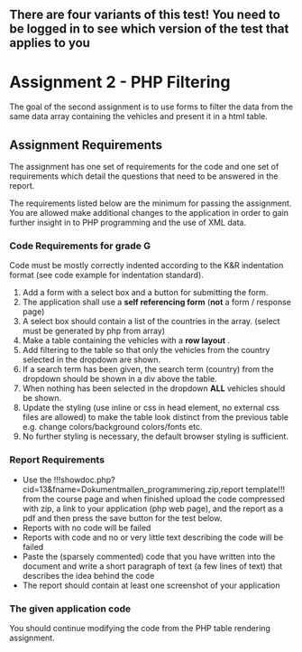 ## There are four variants of this test! You need to be logged in to see which version of the test that applies to you

# Assignment 2 - PHP Filtering
The goal of the second assignment is to use forms to filter the data from the same data array containing the vehicles and present it in a html table.

## Assignment Requirements
The assignment has one set of requirements for the code and one set of requirements which detail the questions that need to be answered in the report.

The requirements listed below are the minimum for passing the assignment. You are allowed make additional changes to the application in order to gain further insight in to PHP programming and the use of XML data.

### Code Requirements for grade G

Code must be mostly correctly indented according to the K&R indentation format (see code example for indentation standard).

1. Add a form with a select box and a button for submitting the form.
2. The application shall use a **self referencing form** (**not** a form / response page)
3. A select box should contain a list of the countries in the array. (select must be generated by php from array)
4. Make a table containing the vehicles with a **row layout** .
5. Add filtering to the table so that only the vehicles from the country selected in the dropdown are shown.
6. If a search term has been given, the search term (country) from the dropdown should be shown in a div above the table.
7. When nothing has been selected in the dropdown **ALL** vehicles should be shown.
8. Update the styling (use inline or css in head element, no external css files are allowed) to make the table look distinct from the previous table e.g. change colors/background colors/fonts etc.
9. No further styling is necessary, the default browser styling is sufficient.

### Report Requirements
* Use the !!!showdoc.php?cid=13&fname=Dokumentmallen_programmering.zip,report template!!! from the course page and when finished upload the code compressed with zip, a link to your application (php web page), and the report as a pdf and then press the save button for the test below.
* Reports with no code will be failed
* Reports with code and no or very little text describing the code will be failed
* Paste the (sparsely commented) code that you have written into the document and write a short paragraph of text (a few lines of text) that describes the idea behind the code
* The report should contain at least one screenshot of your application

### The given application code

You should continue modifying the code from the PHP table rendering assignment.
  
